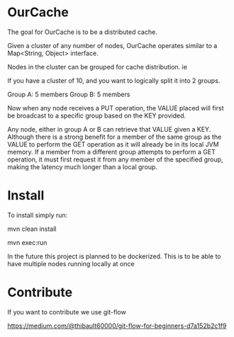 # OurCache

The goal for OurCache is to be a distributed cache.

Given a cluster of any number of nodes, OurCache operates similar to a Map<String, Object> interface.

Nodes in the cluster can be grouped for cache distribution. ie

If you have a cluster of 10, and you want to logically split it into 2 groups.

Group A: 5 members
Group B: 5 members

Now when any node receives a PUT operation, the VALUE placed
will first be broadcast to a specific group based on the KEY provided.


Any node, either in group A or B can retrieve that VALUE given a KEY.
Although there is a strong benefit for a member of the same group as the VALUE to perform the GET operation as it will already be in its local JVM memory.
If a member from a different group attempts to perform a GET operation, it must first request it from any member of the specified group, making the latency much longer than a local group.




# Install

To install simply run:

mvn clean install

mvn exec:run

In the future this project is planned to be dockerized. 
This is to be able to have multiple nodes running locally at once

# Contribute

If you want to contribute we use git-flow

https://medium.com/@thibault60000/git-flow-for-beginners-d7a152b2c1f9
